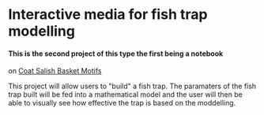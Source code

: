 # Interactive media for fish trap modelling

#### This is the second project of this type the first being a notebook
on  [Coat Salish Basket Motifs](https://github.com/cchauve/Callysto-Salish-Baskets)

This project will allow users to "build" a fish trap. The paramaters of
the fish trap built will be fed into a mathematical model and the user
will then be able to visually see how effective the trap is based on the
moddelling. 
